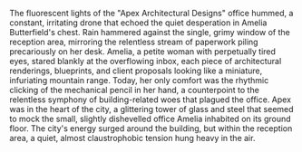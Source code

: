The fluorescent lights of the "Apex Architectural Designs" office hummed, a constant, irritating drone that echoed the quiet desperation in Amelia Butterfield's chest.  Rain hammered against the single, grimy window of the reception area, mirroring the relentless stream of paperwork piling precariously on her desk.  Amelia, a petite woman with perpetually tired eyes, stared blankly at the overflowing inbox, each piece of architectural renderings, blueprints, and client proposals looking like a miniature, infuriating mountain range. Today, her only comfort was the rhythmic clicking of the mechanical pencil in her hand, a counterpoint to the relentless symphony of building-related woes that plagued the office.  Apex was in the heart of the city, a glittering tower of glass and steel that seemed to mock the small, slightly dishevelled office Amelia inhabited on its ground floor.  The city's energy surged around the building, but within the reception area, a quiet, almost claustrophobic tension hung heavy in the air.
